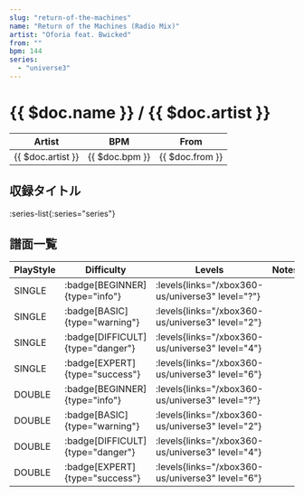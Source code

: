 ```yaml
---
slug: "return-of-the-machines"
name: "Return of the Machines (Radio Mix)"
artist: "Oforia feat. Bwicked"
from: ""
bpm: 144
series:
  - "universe3"
---
```


# {{ $doc.name }} / {{ $doc.artist }}

|Artist|BPM|From|
|------|---|----|
|{{ $doc.artist }}|{{ $doc.bpm }}|{{ $doc.from }}|

## 収録タイトル

:series-list{:series="series"}

## 譜面一覧

|PlayStyle|Difficulty|Levels|Notes|Movie|
|---------|----------|------|-----|-----|
|SINGLE| :badge[BEGINNER]{type="info"}|<div class="field is-grouped is-grouped-multiline"> :levels{links="/xbox360-us/universe3" level="?"}</div>|||
|SINGLE| :badge[BASIC]{type="warning"}|<div class="field is-grouped is-grouped-multiline"> :levels{links="/xbox360-us/universe3" level="2"}</div>|||
|SINGLE| :badge[DIFFICULT]{type="danger"}|<div class="field is-grouped is-grouped-multiline"> :levels{links="/xbox360-us/universe3" level="4"}</div>|||
|SINGLE| :badge[EXPERT]{type="success"}|<div class="field is-grouped is-grouped-multiline"> :levels{links="/xbox360-us/universe3" level="6"}</div>|||
|DOUBLE| :badge[BEGINNER]{type="info"}|<div class="field is-grouped is-grouped-multiline"> :levels{links="/xbox360-us/universe3" level="?"}</div>|||
|DOUBLE| :badge[BASIC]{type="warning"}|<div class="field is-grouped is-grouped-multiline"> :levels{links="/xbox360-us/universe3" level="2"}</div>|||
|DOUBLE| :badge[DIFFICULT]{type="danger"}|<div class="field is-grouped is-grouped-multiline"> :levels{links="/xbox360-us/universe3" level="4"}</div>|||
|DOUBLE| :badge[EXPERT]{type="success"}|<div class="field is-grouped is-grouped-multiline"> :levels{links="/xbox360-us/universe3" level="6"}</div>|||
